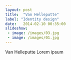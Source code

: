 ```yaml
---
layout: post
title:  "Van Helleputte"
label: "Identity design"
date:   2014-02-10 00:35:00
slideshow:
 - image: /images/03.jpg
 - image: /images/01.jpg
---
```


Van Helleputte Lorem ipsum